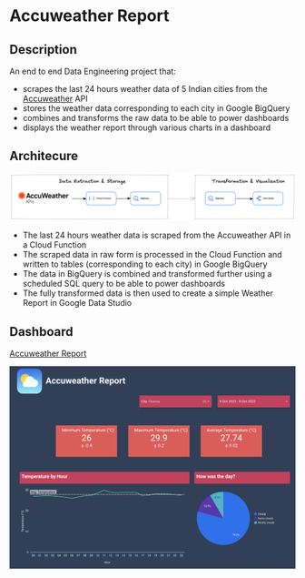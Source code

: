 # Accuweather Report

## Description
An end to end Data Engineering project that:
- scrapes the last 24 hours weather data of 5 Indian cities from the [Accuweather](https://www.accuweather.com/) API
- stores the weather data corresponding to each city in Google BigQuery
- combines and transforms the raw data to be able to power dashboards
- displays the weather report through various charts in a dashboard

## Architecure
![Architecture](https://github.com/sagar-0817/accuweather_report/blob/main/images/accuweather-architecture.png?raw=true)
- The last 24 hours weather data is scraped from the Accuweather API in a Cloud Function
- The scraped data in raw form is processed in the Cloud Function and written to tables (corresponding to each city) in Google BigQuery
- The data in BigQuery is combined and transformed further using a scheduled SQL query to be able to power dashboards
- The fully transformed data is then used to create a simple Weather Report in Google Data Studio

## Dashboard
[Accuweather Report](https://datastudio.google.com/reporting/faa637b5-de05-4d32-8cc6-0cb1bc996507)

![Dashboard - Sample Preview](https://github.com/sagar-0817/accuweather_report/blob/main/images/dashboard-sample-preview.png?raw=true)
